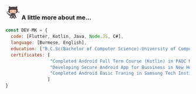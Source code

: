 ### <img src="https://github.com/DEV-Sithu/DEV-Sithu/blob/main/gitto.gif" width="40">   A little more about me...  
```javascript
const DEV-MK = {
  code: [Flutter, Kotlin, Java, Node.JS, C#],
  language: [Burmese, English],
  education: ["B.C.Sc(Bachelor of Computer Science)-University of Computer Studies,Taungoo(2013-2018)"],
  certificates: [
                 "Completed Android Full Term Course (Kotlin) in PADC Myanmar 2020",
                 "Developing Secure Android App for Bussiness in New Horizon Myanmar 2019",
                 "Completed Android Basic Traning in Samsung Tech Institute Android Mobile Application Development Traning Program 2013"
                ]
}
```
